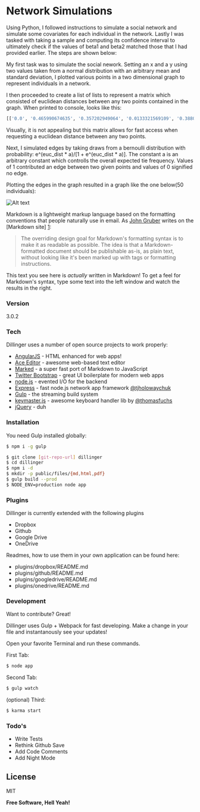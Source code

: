 # Network Simulations

Using Python, I followed instructions to simulate a social network and simulate some covariates for each individual in the network. Lastly I was tasked with taking a sample and computing its confidence interval to ultimately check if the values of beta1 and beta2 matched those that I had provided earlier. The steps are shown below:

My first task was to simulate the social nework. Setting an x and a y using two values taken from a normal distribution with an arbitrary mean and standard deviation, I plotted various points in a two dimensional graph to represent individuals in a network. 

I then proceeded to create a list of lists to represent a matrix which consisted of euclidean distances between any two points contained in the graph. When printed to console, looks like this:
```sh
[['0.0', '0.465990674635', '0.357202949064', '0.0133321569109', '0.388099356896'], ['0.465990674635', '0.0', '0.660109732204', '0.478682555747', '0.839541846968'], ['0.357202949064', '0.660109732204', '0.0', '0.357965940372', '0.332919926034'], ['0.0133321569109', '0.478682555747', '0.357965940372', '0.0', '0.377884098192'], ['0.388099356896', '0.839541846968', '0.332919926034', '0.377884098192', '0.0']]
```
Visually, it is not appealing but this matrix allows for fast access when requesting a euclidean distance between any two points. 

Next, I simulated edges by taking draws from a bernoulli distribution with probability: e^(euc_dist * a)/[1 + e^(euc_dist * a)]. The constant a is an arbitrary constant which controlls the overall expected tie frequency. Values of 1 contributed an edge between two given points and values of 0 signified no edge.

Plotting the edges in the graph resulted in a graph like the one below(50 individuals):

![Alt text](C:\Users\Lenovo\Documents\GitHub\network_simulations)



 


Markdown is a lightweight markup language based on the formatting conventions that people naturally use in email.  As [John Gruber] writes on the [Markdown site] [1]:

> The overriding design goal for Markdown's
> formatting syntax is to make it as readable
> as possible. The idea is that a
> Markdown-formatted document should be
> publishable as-is, as plain text, without
> looking like it's been marked up with tags
> or formatting instructions.

This text you see here is *actually* written in Markdown! To get a feel for Markdown's syntax, type some text into the left window and watch the results in the right.

### Version
3.0.2

### Tech

Dillinger uses a number of open source projects to work properly:

* [AngularJS] - HTML enhanced for web apps!
* [Ace Editor] - awesome web-based text editor
* [Marked] - a super fast port of Markdown to JavaScript
* [Twitter Bootstrap] - great UI boilerplate for modern web apps
* [node.js] - evented I/O for the backend
* [Express] - fast node.js network app framework [@tjholowaychuk]
* [Gulp] - the streaming build system
* [keymaster.js] - awesome keyboard handler lib by [@thomasfuchs]
* [jQuery] - duh

### Installation

You need Gulp installed globally:

```sh
$ npm i -g gulp
```

```sh
$ git clone [git-repo-url] dillinger
$ cd dillinger
$ npm i -d
$ mkdir -p public/files/{md,html,pdf}
$ gulp build --prod
$ NODE_ENV=production node app
```

### Plugins

Dillinger is currently extended with the following plugins

* Dropbox
* Github
* Google Drive
* OneDrive

Readmes, how to use them in your own application can be found here:

* plugins/dropbox/README.md
* plugins/github/README.md
* plugins/googledrive/README.md
* plugins/onedrive/README.md

### Development

Want to contribute? Great!

Dillinger uses Gulp + Webpack for fast developing.
Make a change in your file and instantanously see your updates!

Open your favorite Terminal and run these commands.

First Tab:
```sh
$ node app
```

Second Tab:
```sh
$ gulp watch
```

(optional) Third:
```sh
$ karma start
```

### Todo's

 - Write Tests
 - Rethink Github Save
 - Add Code Comments
 - Add Night Mode

License
----

MIT


**Free Software, Hell Yeah!**

[john gruber]:http://daringfireball.net/
[@thomasfuchs]:http://twitter.com/thomasfuchs
[1]:http://daringfireball.net/projects/markdown/
[marked]:https://github.com/chjj/marked
[Ace Editor]:http://ace.ajax.org
[node.js]:http://nodejs.org
[Twitter Bootstrap]:http://twitter.github.com/bootstrap/
[keymaster.js]:https://github.com/madrobby/keymaster
[jQuery]:http://jquery.com
[@tjholowaychuk]:http://twitter.com/tjholowaychuk
[express]:http://expressjs.com
[AngularJS]:http://angularjs.org
[Gulp]:http://gulpjs.com
